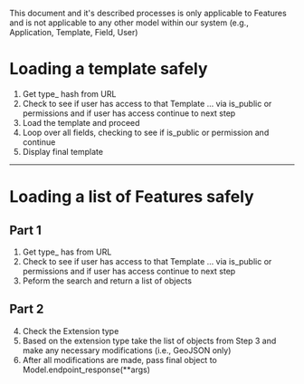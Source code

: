 This document and it's described processes is only applicable to Features and is not applicable to any other model within our system (e.g., Application, Template, Field, User)

# Loading a template safely

1. Get type_ hash from URL
2. Check to see if user has access to that Template ... via is_public or permissions and if user has access continue to next step
3. Load the template and proceed
4. Loop over all fields, checking to see if is_public or permission and continue
5. Display final template

----

# Loading a list of Features safely

## Part 1
1. Get type_ has from URL
2. Check to see if user has access to that Template ... via is_public or permissions and if user has access continue to next step
3. Peform the search and return a list of objects

## Part 2
4. Check the Extension type
5. Based on the extension type take the list of objects from Step 3 and make any necessary modifications (i.e., GeoJSON only)
6. After all modifications are made, pass final object to Model.endpoint_response(**args)